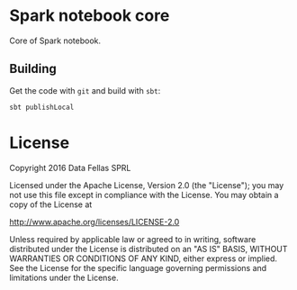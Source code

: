 # Spark notebook core

Core of Spark notebook.

## Building

Get the code with `git` and build with `sbt`:

    sbt publishLocal
    
# License

Copyright 2016 Data Fellas SPRL

Licensed under the Apache License, Version 2.0 (the "License");
you may not use this file except in compliance with the License.
You may obtain a copy of the License at

   http://www.apache.org/licenses/LICENSE-2.0

Unless required by applicable law or agreed to in writing, software
distributed under the License is distributed on an "AS IS" BASIS,
WITHOUT WARRANTIES OR CONDITIONS OF ANY KIND, either express or implied.
See the License for the specific language governing permissions and
limitations under the License.

